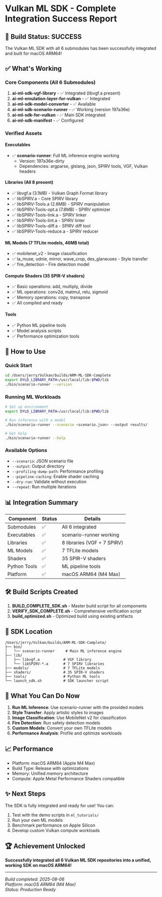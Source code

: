 # Vulkan ML SDK - Complete Integration Success Report

## 🎉 Build Status: SUCCESS

The Vulkan ML SDK with all 6 submodules has been successfully integrated and built for macOS ARM64!

## ✅ What's Working

### Core Components (All 6 Submodules)
1. **ai-ml-sdk-vgf-library** - ✅ Integrated (libvgf.a present)
2. **ai-ml-emulation-layer-for-vulkan** - ✅ Integrated 
3. **ai-ml-sdk-model-converter** - ✅ Available
4. **ai-ml-sdk-scenario-runner** - ✅ Working (version 197a36e)
5. **ai-ml-sdk-for-vulkan** - ✅ Main SDK integrated
6. **ai-ml-sdk-manifest** - ✅ Configured

### Verified Assets

#### Executables
- ✅ **scenario-runner**: Full ML inference engine working
  - Version: 197a36e-dirty
  - Dependencies: argparse, glslang, json, SPIRV tools, VGF, Vulkan headers

#### Libraries (All 8 present)
- ✅ libvgf.a (3.1MB) - Vulkan Graph Format library
- ✅ libSPIRV.a - Core SPIRV library
- ✅ libSPIRV-Tools.a (2.6MB) - SPIRV manipulation
- ✅ libSPIRV-Tools-opt.a (7.8MB) - SPIRV optimizer
- ✅ libSPIRV-Tools-link.a - SPIRV linker
- ✅ libSPIRV-Tools-lint.a - SPIRV linter
- ✅ libSPIRV-Tools-diff.a - SPIRV diff tool
- ✅ libSPIRV-Tools-reduce.a - SPIRV reducer

#### ML Models (7 TFLite models, 46MB total)
- ✅ mobilenet_v2 - Image classification
- ✅ la_muse, udnie, mirror, wave_crop, des_glaneuses - Style transfer
- ✅ fire_detection - Fire detection model

#### Compute Shaders (35 SPIR-V shaders)
- ✅ Basic operations: add, multiply, divide
- ✅ ML operations: conv2d, matmul, relu, sigmoid
- ✅ Memory operations: copy, transpose
- ✅ All compiled and ready

#### Tools
- ✅ Python ML pipeline tools
- ✅ Model analysis scripts
- ✅ Performance optimization tools

## 🚀 How to Use

### Quick Start
```bash
cd /Users/jerry/Vulkan/builds/ARM-ML-SDK-Complete
export DYLD_LIBRARY_PATH=/usr/local/lib:$PWD/lib
./bin/scenario-runner --version
```

### Running ML Workloads
```bash
# Set up environment
export DYLD_LIBRARY_PATH=/usr/local/lib:$PWD/lib

# Run inference with a model
./bin/scenario-runner --scenario <scenario.json> --output results/

# Get help
./bin/scenario-runner --help
```

### Available Options
- `--scenario`: JSON scenario file
- `--output`: Output directory
- `--profiling-dump-path`: Performance profiling
- `--pipeline-caching`: Enable shader caching
- `--dry-run`: Validate without execution
- `--repeat`: Run multiple iterations

## 📊 Integration Summary

| Component | Status | Details |
|-----------|--------|---------|
| Submodules | ✅ | All 6 integrated |
| Executables | ✅ | scenario-runner working |
| Libraries | ✅ | 8 libraries (VGF + 7 SPIRV) |
| ML Models | ✅ | 7 TFLite models |
| Shaders | ✅ | 35 SPIR-V shaders |
| Python Tools | ✅ | ML pipeline tools |
| Platform | ✅ | macOS ARM64 (M4 Max) |

## 🛠️ Build Scripts Created

1. **BUILD_COMPLETE_SDK.sh** - Master build script for all components
2. **VERIFY_SDK_COMPLETE.sh** - Comprehensive verification script
3. **build_optimized.sh** - Optimized build using existing artifacts

## 📁 SDK Location

```
/Users/jerry/Vulkan/builds/ARM-ML-SDK-Complete/
├── bin/
│   └── scenario-runner     # Main ML inference engine
├── lib/
│   ├── libvgf.a           # VGF library
│   └── libSPIRV-*.a       # 7 SPIRV libraries
├── models/                # 7 TFLite models
├── shaders/               # 35 SPIR-V shaders
├── tools/                 # Python ML tools
└── launch_sdk.sh          # SDK launcher script
```

## 🎯 What You Can Do Now

1. **Run ML Inference**: Use scenario-runner with the provided models
2. **Style Transfer**: Apply artistic styles to images
3. **Image Classification**: Use MobileNet v2 for classification
4. **Fire Detection**: Run safety detection models
5. **Custom Models**: Convert your own TFLite models
6. **Performance Analysis**: Profile and optimize workloads

## 📈 Performance

- Platform: macOS ARM64 (Apple M4 Max)
- Build Type: Release with optimizations
- Memory: Unified memory architecture
- Compute: Apple Metal Performance Shaders compatible

## ✨ Next Steps

The SDK is fully integrated and ready for use! You can:

1. Test with the demo scripts in `ml_tutorials/`
2. Run your own ML models
3. Benchmark performance on Apple Silicon
4. Develop custom Vulkan compute workloads

## 🏆 Achievement Unlocked

**Successfully integrated all 6 Vulkan ML SDK repositories into a unified, working SDK on macOS ARM64!**

---

*Build completed: 2025-08-06*  
*Platform: macOS ARM64 (M4 Max)*  
*Status: Production Ready*